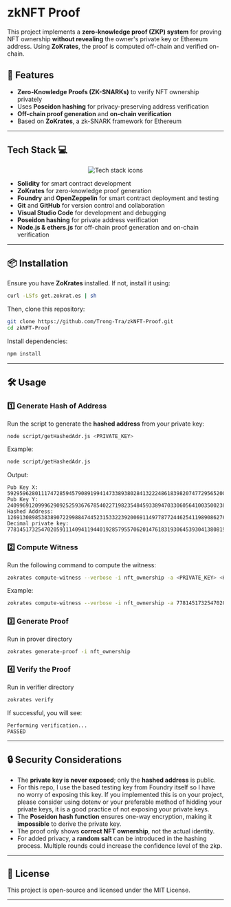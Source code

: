 # zkNFT Proof

This project implements a **zero-knowledge proof (ZKP) system** for proving NFT ownership **without revealing** the owner's private key or Ethereum address. Using **ZoKrates**, the proof is computed off-chain and verified on-chain.

## 🚀 Features

- **Zero-Knowledge Proofs (ZK-SNARKs)** to verify NFT ownership privately
- Uses **Poseidon hashing** for privacy-preserving address verification
- **Off-chain proof generation** and **on-chain verification**
- Based on **ZoKrates**, a zk-SNARK framework for Ethereum

---

## Tech Stack 💻

<div align="center">  
    <img src="https://skillicons.dev/icons?i=git,github,vscode,solidity" alt="Tech stack icons"/> <br>
</div>

- **Solidity** for smart contract development
- **ZoKrates** for zero-knowledge proof generation
- **Foundry** and **OpenZeppelin** for smart contract deployment and testing
- **Git** and **GitHub** for version control and collaboration
- **Visual Studio Code** for development and debugging
- **Poseidon hashing** for private address verification
- **Node.js & ethers.js** for off-chain proof generation and on-chain verification

---

## 📦 Installation

Ensure you have **ZoKrates** installed. If not, install it using:

```sh
curl -LSfs get.zokrat.es | sh
```

Then, clone this repository:

```sh
git clone https://github.com/Trong-Tra/zkNFT-Proof.git
cd zkNFT-Proof
```

Install dependencies:

```sh
npm install
```

---

## 🛠 Usage

### **1️⃣ Generate Hash of Address**

Run the script to generate the **hashed address** from your private key:

```sh
node script/getHashedAdr.js <PRIVATE_KEY>
```

Example:

```sh
node script/getHashedAdr.js
```

Output:

```
Pub Key X: 59295962801117472859457908919941473389380284132224861839820747729565200149877
Pub Key Y: 24099691209996290925259367678540227198235484593389470330605641003500238088869
Hashed Address: 12691308985383890722998847445231533223920069114977877244625411989086276600861
Decimal private key: 77814517325470205911140941194401928579557062014761831930645393041380819009408
```

### **2️⃣ Compute Witness**

Run the following command to compute the witness:

```sh
zokrates compute-witness --verbose -i nft_ownership -a <PRIVATE_KEY> <HASHED_ADDRESS> <NFT_ID> <PUB_KEY_X> <PUB_KEY_Y>
```

Example:

```sh
zokrates compute-witness --verbose -i nft_ownership -a 77814517325470205911140941194401928579557062014761831930645393041380819009408 12691308985383890722998847445231533223920069114977877244625411989086276600861 1 59295962801117472859457908919941473389380284132224861839820747729565200149877 24099691209996290925259367678540227198235484593389470330605641003500238088869
```

### **3️⃣ Generate Proof**

Run in prover directory

```sh
zokrates generate-proof -i nft_ownership
```

### **4️⃣ Verify the Proof**

Run in verifier directory

```sh
zokrates verify
```

If successful, you will see:

```
Performing verification...
PASSED
```

---

## 🔒 Security Considerations

- The **private key is never exposed**; only the **hashed address** is public.
- For this repo, I use the based testing key from Foundry itself so I have no worry of exposing this key. If you implemented this is on your project, please consider using dotenv or your preferable method of hidding your private keys, it is a good practice of not exposing your private keys.
- The **Poseidon hash function** ensures one-way encryption, making it **impossible** to derive the private key.
- The proof only shows **correct NFT ownership**, not the actual identity.
- For added privacy, a **random salt** can be introduced in the hashing process. Multiple rounds could increase the confidence level of the zkp.

---

## 📜 License

This project is open-source and licensed under the MIT License.

---
